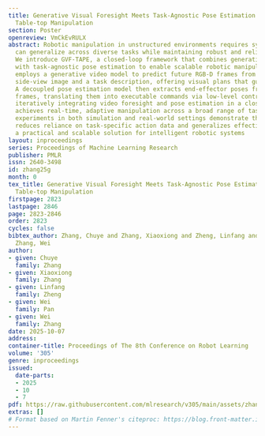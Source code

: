 ```yaml
---
title: Generative Visual Foresight Meets Task-Agnostic Pose Estimation in Robotic
  Table-top Manipulation
section: Poster
openreview: VmCkEvRULX
abstract: Robotic manipulation in unstructured environments requires systems that
  can generalize across diverse tasks while maintaining robust and reliable performance.
  We introduce GVF-TAPE, a closed-loop framework that combines generative visual foresight
  with task-agnostic pose estimation to enable scalable robotic manipulation. GVF-TAPE
  employs a generative video model to predict future RGB-D frames from a single RGB
  side-view image and a task description, offering visual plans that guide robot actions.
  A decoupled pose estimation model then extracts end-effector poses from the predicted
  frames, translating them into executable commands via low-level controllers. By
  iteratively integrating video foresight and pose estimation in a closed loop, GVF-TAPE
  achieves real-time, adaptive manipulation across a broad range of tasks. Extensive
  experiments in both simulation and real-world settings demonstrate that our approach
  reduces reliance on task-specific action data and generalizes effectively, providing
  a practical and scalable solution for intelligent robotic systems
layout: inproceedings
series: Proceedings of Machine Learning Research
publisher: PMLR
issn: 2640-3498
id: zhang25g
month: 0
tex_title: Generative Visual Foresight Meets Task-Agnostic Pose Estimation in Robotic
  Table-top Manipulation
firstpage: 2823
lastpage: 2846
page: 2823-2846
order: 2823
cycles: false
bibtex_author: Zhang, Chuye and Zhang, Xiaoxiong and Zheng, Linfang and Pan, Wei and
  Zhang, Wei
author:
- given: Chuye
  family: Zhang
- given: Xiaoxiong
  family: Zhang
- given: Linfang
  family: Zheng
- given: Wei
  family: Pan
- given: Wei
  family: Zhang
date: 2025-10-07
address:
container-title: Proceedings of The 8th Conference on Robot Learning
volume: '305'
genre: inproceedings
issued:
  date-parts:
  - 2025
  - 10
  - 7
pdf: https://raw.githubusercontent.com/mlresearch/v305/main/assets/zhang25g/zhang25g.pdf
extras: []
# Format based on Martin Fenner's citeproc: https://blog.front-matter.io/posts/citeproc-yaml-for-bibliographies/
---
```

